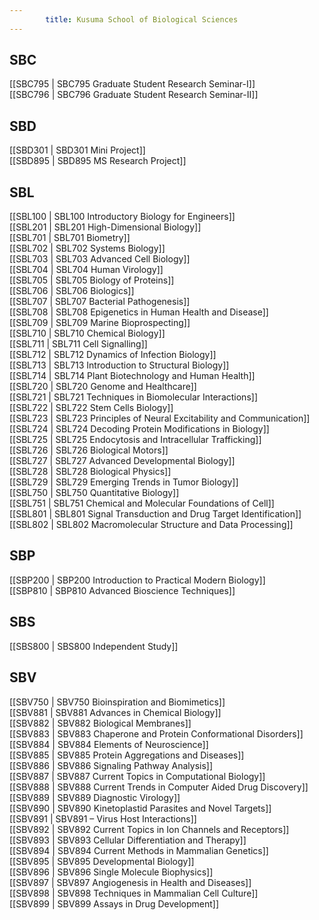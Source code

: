 ```yaml
---
        title: Kusuma School of Biological Sciences
---
```



## SBC  
[[SBC795 | SBC795 Graduate Student Research Seminar-I]]  
[[SBC796 | SBC796 Graduate Student Research Seminar-II]]  


## SBD  
[[SBD301 | SBD301 Mini Project]]  
[[SBD895 | SBD895 MS Research Project]]  


## SBL  
[[SBL100 | SBL100 Introductory Biology for Engineers]]  
[[SBL201 | SBL201 High-Dimensional Biology]]  
[[SBL701 | SBL701 Biometry]]  
[[SBL702 | SBL702 Systems Biology]]  
[[SBL703 | SBL703 Advanced Cell Biology]]  
[[SBL704 | SBL704 Human Virology]]  
[[SBL705 | SBL705 Biology of Proteins]]  
[[SBL706 | SBL706 Biologics]]  
[[SBL707 | SBL707 Bacterial Pathogenesis]]  
[[SBL708 | SBL708 Epigenetics in Human Health and Disease]]  
[[SBL709 | SBL709 Marine Bioprospecting]]  
[[SBL710 | SBL710 Chemical Biology]]  
[[SBL711 | SBL711 Cell Signalling]]  
[[SBL712 | SBL712 Dynamics of Infection Biology]]  
[[SBL713 | SBL713 Introduction to Structural Biology]]  
[[SBL714 | SBL714 Plant Biotechnology and Human Health]]  
[[SBL720 | SBL720 Genome and Healthcare]]  
[[SBL721 | SBL721 Techniques in Biomolecular Interactions]]  
[[SBL722 | SBL722 Stem Cells Biology]]  
[[SBL723 | SBL723 Principles of Neural Excitability and Communication]]  
[[SBL724 | SBL724 Decoding Protein Modifications in Biology]]  
[[SBL725 | SBL725 Endocytosis and Intracellular Trafficking]]  
[[SBL726 | SBL726 Biological Motors]]  
[[SBL727 | SBL727 Advanced Developmental Biology]]  
[[SBL728 | SBL728 Biological Physics]]  
[[SBL729 | SBL729 Emerging Trends in Tumor Biology]]  
[[SBL750 | SBL750 Quantitative Biology]]  
[[SBL751 | SBL751 Chemical and Molecular Foundations of Cell]]  
[[SBL801 | SBL801 Signal Transduction and Drug Target Identification]]  
[[SBL802 | SBL802 Macromolecular Structure and Data Processing]]  


## SBP  
[[SBP200 | SBP200 Introduction to Practical Modern Biology]]  
[[SBP810 | SBP810 Advanced Bioscience Techniques]]  


## SBS  
[[SBS800 | SBS800 Independent Study]]  


## SBV  
[[SBV750 | SBV750 Bioinspiration and Biomimetics]]  
[[SBV881 | SBV881 Advances in Chemical Biology]]  
[[SBV882 | SBV882 Biological Membranes]]  
[[SBV883 | SBV883 Chaperone and Protein Conformational Disorders]]  
[[SBV884 | SBV884 Elements of Neuroscience]]  
[[SBV885 | SBV885 Protein Aggregations and Diseases]]  
[[SBV886 | SBV886 Signaling Pathway Analysis]]  
[[SBV887 | SBV887 Current Topics in Computational Biology]]  
[[SBV888 | SBV888 Current Trends in Computer Aided Drug Discovery]]  
[[SBV889 | SBV889 Diagnostic Virology]]  
[[SBV890 | SBV890 Kinetoplastid Parasites and Novel Targets]]  
[[SBV891 | SBV891 – Virus Host Interactions]]  
[[SBV892 | SBV892 Current Topics in Ion Channels and Receptors]]  
[[SBV893 | SBV893 Cellular Differentiation and Therapy]]  
[[SBV894 | SBV894 Current Methods in Mammalian Genetics]]  
[[SBV895 | SBV895 Developmental Biology]]  
[[SBV896 | SBV896 Single Molecule Biophysics]]  
[[SBV897 | SBV897 Angiogenesis in Health and Diseases]]  
[[SBV898 | SBV898 Techniques in Mammalian Cell Culture]]  
[[SBV899 | SBV899 Assays in Drug Development]]  
